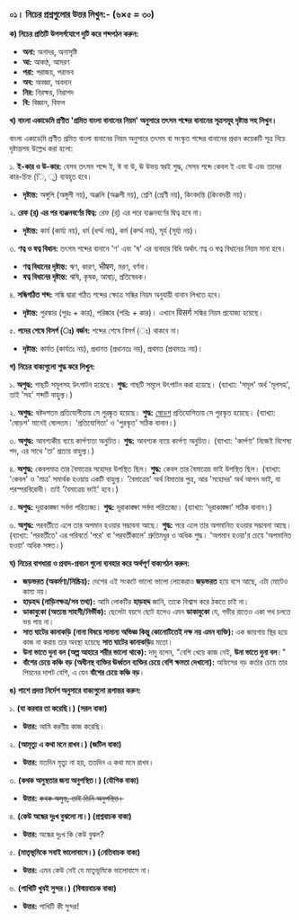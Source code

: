 
### **০১। নিচের প্রশ্নগুলোর উত্তর লিখুন:- (৬×৫ = ৩০)**

**ক) নিচের প্রতিটি উপসর্গযোগে দুটি করে শব্দগঠন করুন:**
*   **অনা:** অনাদর, অনাসৃষ্টি
*   **আ:** আকণ্ঠ, আমরণ
*   **পরা:** পরাজয়, পরাভব
*   **অব:** অবজ্ঞা, অবদান
*   **নির:** নিরক্ষর, নিরাপদ
*   **বি:** বিজ্ঞান, বিফল

**খ) বাংলা একাডেমি প্রণীত 'প্রমিত বাংলা বানানের নিয়ম' অনুসারে তৎসম শব্দের বানানের সূত্রসমূহ দৃষ্টান্ত সহ লিখুন।**

বাংলা একাডেমি প্রণীত প্রমিত বাংলা বানানের নিয়ম অনুসারে তৎসম বা সংস্কৃত শব্দের বানানের প্রধান কয়েকটি সূত্র নিচে দৃষ্টান্তসহ উল্লেখ করা হলো:

১. **ই-কার ও উ-কার:** যেসব তৎসম শব্দে ই, ঈ বা উ, ঊ উভয় স্বরই শুদ্ধ, সেসব শব্দে কেবল ই এবং উ এবং তাদের কার-চিহ্ন (ি, ু) ব্যবহৃত হবে।
   *   **দৃষ্টান্ত:** অঙ্গুলি (অঙ্গুলী নয়), অঞ্জলি (অঞ্জলী নয়), শ্রেণি (শ্রেণী নয়), কিংবদন্তি (কিংবদন্তী নয়)।

২. **রেফ (র্) এর পর ব্যঞ্জনবর্ণের দ্বিত্ব:** রেফ (র্) এর পরে ব্যঞ্জনবর্ণের দ্বিত্ব হবে না।
   *   **দৃষ্টান্ত:** কার্য (কার্য্য নয়), ধর্ম (ধর্ম্ম নয়), কর্ম (কর্ম্ম নয়), সূর্য (সূর্য্য নয়)।

৩. **ণত্ব ও ষত্ব বিধান:** তৎসম শব্দের বানানে 'ণ' এবং 'ষ' এর ব্যবহার বিধি অর্থাৎ ণত্ব ও ষত্ব বিধানের নিয়ম মানা হবে।
   *   **ণত্ব বিধানের দৃষ্টান্ত:** ঋণ, কারণ, भीषण, মরণ, বর্ণনা।
   *   **ষত্ব বিধানের দৃষ্টান্ত:** ঋষি, কৃষক, আষাঢ়, প্রতিষেধক।

৪. **সন্ধিগঠিত শব্দ:** সন্ধি দ্বারা গঠিত শব্দের ক্ষেত্রে সন্ধির নিয়ম অনুযায়ী বানান লিখতে হবে।
   *   **দৃষ্টান্ত:** পুরস্কার (পুরঃ + কার), পরিষ্কার (পরিঃ + কার)। এখানে विसर्ग সন্ধির নিয়ম প্রযোজ্য হয়েছে।

৫. **পদের শেষে বিসর্গ (ঃ) বর্জন:** শব্দের শেষে বিসর্গ (ঃ) থাকবে না।
   *   **দৃষ্টান্ত:** কার্যত (কার্যতঃ নয়), প্রধানত (প্রধানতঃ নয়), প্রথমত (প্রথমতঃ নয়)।

**গ) নিচের বাক্যগুলো শুদ্ধ করে লিখুন:**

১. **অশুদ্ধ:** গাছটি সমূলসহ উৎপাটন হয়েছে।
   **শুদ্ধ:** গাছটি সমূলে উৎপাটন করা হয়েছে। (ব্যাখ্যা: 'সমূল' অর্থ 'মূলসহ', তাই 'সহ' শব্দটি বাহুল্য।)

২. **অশুদ্ধ:** ষষ্টদশতম প্রতিযোগীতায় সে পুরষ্কৃত হয়েছে।
   **শুদ্ধ:** <u>ষোড়শ</u> প্রতিযোগিতায় সে পুরস্কৃত হয়েছে। (ব্যাখ্যা: 'ষোড়শ' মানেই ষোলতম। 'প্রতিযোগিতা' ও 'পুরস্কৃত' সঠিক বানান।)

৩. **অশুদ্ধ:** আবশ্যকীয় ব্যয়ে কার্পণ্যতা অনুচিত।
   **শুদ্ধ:** আবশ্যক ব্যয়ে কার্পণ্য অনুচিত। (ব্যাখ্যা: 'কার্পণ্য' নিজেই বিশেষ্য পদ, এর সাথে 'তা' প্রত্যয় বাহুল্য।)

৪. **অশুদ্ধ:** কেবলমাত্র তার বৈমাত্রের সহোদর উপস্থিত ছিল।
   **শুদ্ধ:** কেবল তার বৈমাত্রেয় ভাই উপস্থিত ছিল। (ব্যাখ্যা: 'কেবল' ও 'মাত্র' সমার্থক হওয়ায় একটি বাহুল্য। 'বৈমাত্রেয়' অর্থ বিমাতার পুত্র, আর 'সহোদর' অর্থ আপন ভাই, যা পরস্পরবিরোধী। তাই 'বৈমাত্রেয় ভাই' হবে।)

৫. **অশুদ্ধ:** দূরাকাঙ্ক্ষা সর্বদা পরিত্যজ্য।
   **শুদ্ধ:** দূরাকাঙ্ক্ষা সর্বদা পরিত্যজ্য। (ব্যাখ্যা: 'দূরাকাঙ্ক্ষা' সঠিক বানান।)

৬. **অশুদ্ধ:** পরবর্তীতে এলে তার অপমান হওয়ার সম্ভাবনা আছে।
   **শুদ্ধ:** পরে এলে তার অপমানিত হওয়ার সম্ভাবনা আছে। (ব্যাখ্যা: 'পরবর্তীতে' এর পরিবর্তে 'পরে' বা 'পরবর্তীকালে' শ্রুতিমধুর ও অধিক শুদ্ধ। 'অপমান হওয়া'র চেয়ে 'অপমানিত হওয়া' অধিক সঙ্গত।)

**ঘ) নিচের বাগধারা ও প্রবাদ-প্রবচন গুলো ব্যবহার করে অর্থপূর্ণ বাক্যগঠন করুন:**

*   **জড়ভরত (অকর্মণ্য/নিষ্ক্রিয়):** দেশের এই সংকটে ভালো ভালো লোকেরাও **জড়ভরত** হয়ে বসে আছে, এটা মোটেও কাম্য নয়।
*   **হাড়হদ্দ (নাড়িনক্ষত্র/সব তথ্য):** আমি লোকটির **হাড়হদ্দ** জানি, তাকে বিশ্বাস করে ঠকতে চাই না।
*   **ডাকাবুকো (অত্যন্ত সাহসী/নির্ভীক):** ছেলেটা বয়সে ছোট হলেও এমন **ডাকাবুকো** যে, গভীর রাতেও একা পথ চলতে ভয় পায় না।
*   **সাত ঘাটের কানাকড়ি (নানা বিষয়ে সামান্য অভিজ্ঞ কিন্তু কোনোটিতেই দক্ষ নয় এমন ব্যক্তি):** এক জায়গায় স্থির হয়ে কাজ না করায় তার অবস্থা হয়েছে **সাত ঘাটের কানাকড়ি**র মতো।
*   **উনা ভাতে দুনা বল (অল্প আহারে শরীর ভালো থাকে):** দাদু বলেন, "বেশি খেয়ে কাজ নেই, **উনা ভাতে দুনা বল**।"
*   **বাঁশের চেয়ে কঞ্চি বড় (অধীনস্থ ব্যক্তির ঊর্ধ্বতন ব্যক্তির চেয়ে বেশি ক্ষমতা দেখানো):** অফিসের বড় কর্তার চেয়ে তার পিয়নের দাপট বেশি, এ যেন **বাঁশের চেয়ে কঞ্চি বড়**।

**ঙ) পাশে প্রদত্ত নির্দেশ অনুসারে বাক্যগুলো রূপান্তর করুন:**

১. **(যা করবার তা করেছি।) (সরল বাক্য)**
   *   **উত্তর:** আমি করণীয় কাজ করেছি।

২. **(আমৃত্যু এ কথা মনে রাখব।) (জটিল বাক্য)**
   *   **উত্তর:** যতদিন মৃত্যু না হয়, ততদিন এ কথা মনে রাখব।

৩. **(কথক অসুস্থতার জন্য অনুপস্থিত।) (যৌগিক বাক্য)**
   *   **উত্তর:** ~~কথক অসুস্থ, তাই তিনি অনুপস্থিত।~~

৪. **(কেউ অন্ধের দুঃখ বুঝলো না।) (প্রশ্নবাচক বাক্য)**
   *   **উত্তর:** অন্ধের দুঃখ কি কেউ বুঝল?

৫. **(মাতৃভূমিকে সবাই ভালোবাসে।) (নেতিবাচক বাক্য)**
   *   **উত্তর:** এমন কেউ নেই যে মাতৃভূমিকে ভালোবাসে না।

৬. **(পাখিটি খুবই সুন্দর।) (বিস্ময়বাচক বাক্য)**
   *   **উত্তর:** পাখিটি কী সুন্দর!